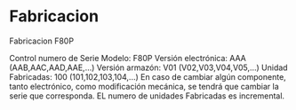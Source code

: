 # Fabricacion
Fabricacion F80P

Control numero de Serie
Modelo:                             F80P
Versión electrónica:       AAA (AAB,AAC,AAD,AAE,…)
Versión armazón:            V01 (V02,V03,V04,V05,…)
Unidad Fabricadas:         100 (101,102,103,104,...)
En caso de cambiar algún componente, tanto electrónico, como modificación mecánica, se tendrá que cambiar la serie que corresponda.
EL numero de unidades Fabricadas es incremental.
 
